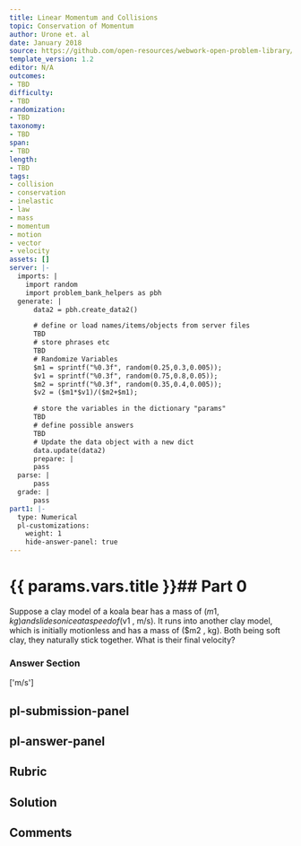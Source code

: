 ```yaml
---
title: Linear Momentum and Collisions
topic: Conservation of Momentum
author: Urone et. al
date: January 2018
source: https://github.com/open-resources/webwork-open-problem-library/tree/master/Contrib/BrockPhysics/College_Physics_Urone/8.Linear_Momentum_and_Collisions/8-03.Conservation_of_Momentum/NU_U17_08_03_002.pg
template_version: 1.2
editor: N/A
outcomes:
- TBD
difficulty:
- TBD
randomization:
- TBD
taxonomy:
- TBD
span:
- TBD
length:
- TBD
tags:
- collision
- conservation
- inelastic
- law
- mass
- momentum
- motion
- vector
- velocity
assets: []
server: |-
  imports: |
    import random
    import problem_bank_helpers as pbh
  generate: |
      data2 = pbh.create_data2()

      # define or load names/items/objects from server files
      TBD
      # store phrases etc
      TBD
      # Randomize Variables
      $m1 = sprintf("%0.3f", random(0.25,0.3,0.005));
      $v1 = sprintf("%0.3f", random(0.75,0.8,0.05));
      $m2 = sprintf("%0.3f", random(0.35,0.4,0.005));
      $v2 = ($m1*$v1)/($m2+$m1);

      # store the variables in the dictionary "params"
      TBD
      # define possible answers
      TBD
      # Update the data object with a new dict
      data.update(data2)
      prepare: |
      pass
  parse: |
      pass
  grade: |
      pass
part1: |-
  type: Numerical
  pl-customizations:
    weight: 1
    hide-answer-panel: true
---
```


# {{ params.vars.title }}## Part 0 
Suppose a clay model of a koala bear has a mass of ($m1 , kg) and slides on ice at a speed of ($v1 , m/s). It runs into another clay model, which is initially motionless and has a mass of ($m2 , kg). Both being soft clay, they naturally stick together. What is their final velocity? 


### Answer Section 
['m/s']

## pl-submission-panel 


## pl-answer-panel 


## Rubric 


## Solution 


## Comments 


